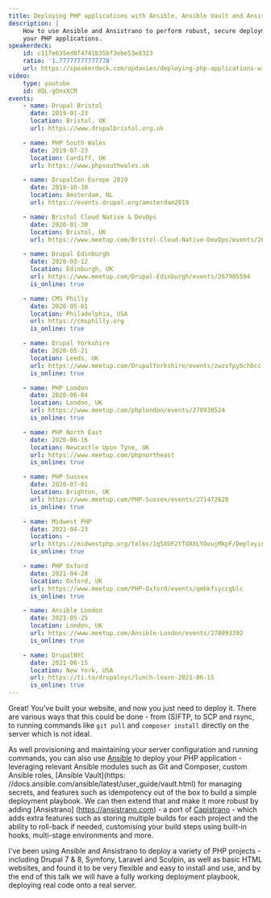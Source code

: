 ```yaml
---
title: Deploying PHP applications with Ansible, Ansible Vault and Ansistrano
description: |
    How to use Ansible and Ansistrano to perform robust, secure deployments of
    your PHP applications.
speakerdeck:
    id: c11fe635ed8f4741b35bf3ebe53e8323
    ratio: '1.77777777777778'
    url: https://speakerdeck.com/opdavies/deploying-php-applications-with-ansible-ansible-vault-and-ansistrano
video:
    type: youtube
    id: dQL-gOnxXCM
events:
    - name: Drupal Bristol
      date: 2019-01-23
      location: Bristol, UK
      url: https://www.drupalbristol.org.uk

    - name: PHP South Wales
      date: 2019-07-23
      location: Cardiff, UK
      url: https://www.phpsouthwales.uk

    - name: DrupalCon Europe 2019
      date: 2019-10-30
      location: Amsterdam, NL
      url: https://events.drupal.org/amsterdam2019

    - name: Bristol Cloud Native & DevOps
      date: 2020-01-30
      location: Bristol, UK
      url: https://www.meetup.com/Bristol-Cloud-Native-DevOps/events/266609627

    - name: Drupal Edinburgh
      date: 2020-03-12
      location: Edinburgh, UK
      url: https://www.meetup.com/Drupal-Edinburgh/events/267905594
      is_online: true

    - name: CMS Philly
      date: 2020-05-01
      location: Philadelphia, USA
      url: https://cmsphilly.org
      is_online: true

    - name: Drupal Yorkshire
      date: 2020-05-21
      location: Leeds, UK
      url: https://www.meetup.com/DrupalYorkshire/events/zwzsfpybchbcc
      is_online: true

    - name: PHP London
      date: 2020-06-04
      location: London, UK
      url: https://www.meetup.com/phplondon/events/270930524
      is_online: true

    - name: PHP North East
      date: 2020-06-16
      location: Newcastle Upon Tyne, UK
      url: https://www.meetup.com/phpnortheast
      is_online: true

    - name: PHP Sussex
      date: 2020-07-01
      location: Brighton, UK
      url: https://www.meetup.com/PHP-Sussex/events/271472628
      is_online: true

    - name: Midwest PHP
      date: 2021-04-23
      location: ~
      url: https://midwestphp.org/talks/1q5XUF2tTdXXLYOoujMkpF/Deploying_PHP_applications_with_Ansible_Ansible_Vault_and_Ansistrano
      is_online: true

    - name: PHP Oxford
      date: 2021-04-28
      location: Oxford, UK
      url: https://www.meetup.com/PHP-Oxford/events/qmbkfsyccgblc
      is_online: true

    - name: Ansible London
      date: 2021-05-25
      location: London, UK
      url: https://www.meetup.com/Ansible-London/events/278093392
      is_online: true

    - name: DrupalNYC
      date: 2021-06-15
      location: New York, USA
      url: https://ti.to/drupalnyc/lunch-learn-2021-06-15
      is_online: true
---
```


Great! You’ve built your website, and now you just need to deploy it. There are
various ways that this could be done - from (S)FTP, to SCP and rsync, to
running commands like `git pull` and `composer install` directly on the server
which is not ideal.

As well provisioning and maintaining your server configuration and running
commands, you can also use [Ansible](https://www.ansible.com) to deploy your
PHP application - leveraging relevant Ansible modules such as Git and Composer,
custom Ansible roles, [Ansible Vault](https:
//docs.ansible.com/ansible/latest/user_guide/vault.html) for managing secrets,
and features such as idempotency out of the box to build a simple deployment
playbook. We can then extend that and make it more robust by adding [Ansistrano]
(https://ansistrano.com) - a port of [Capistrano](https://capistranorb.com) -
which adds extra features such as storing multiple builds for each project and
the ability to roll-back if needed, customising your build steps using built-in
hooks, multi-stage environments and more.

I've been using Ansible and Ansistrano to deploy a variety of PHP projects -
including Drupal 7 & 8, Symfony, Laravel and Sculpin, as well as basic HTML
websites, and found it to be very flexible and easy to install and use, and by
the end of this talk we will have a fully working deployment playbook,
deploying real code onto a real server.
